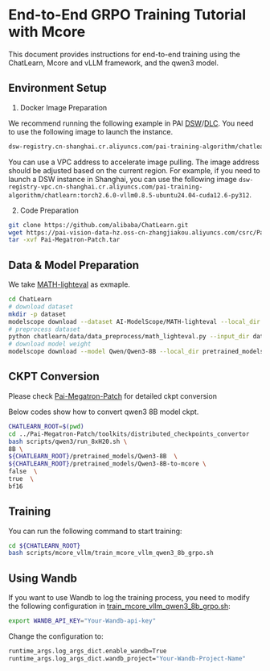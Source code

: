 # End-to-End GRPO Training Tutorial with Mcore

This document provides instructions for end-to-end training using the ChatLearn, Mcore and vLLM framework, and the qwen3 model.

## Environment Setup
1. Docker Image Preparation

We recommend running the following example in PAI [DSW](https://help.aliyun.com/zh/pai/user-guide/create-and-manage-dsw-instances/)/[DLC]( https://help.aliyun.com/zh/pai/user-guide/create-a-training-task). You need to use the following image to launch the instance.
```bash
dsw-registry.cn-shanghai.cr.aliyuncs.com/pai-training-algorithm/chatlearn:torch2.6.0-vllm0.8.5-ubuntu24.04-cuda12.6-py312
```

You can use a VPC address to accelerate image pulling. The image address should be adjusted based on the current region. For example, if you need to launch a DSW instance in Shanghai, you can use the following image `dsw-registry-vpc.cn-shanghai.cr.aliyuncs.com/pai-training-algorithm/chatlearn:torch2.6.0-vllm0.8.5-ubuntu24.04-cuda12.6-py312`.

2. Code Preparation

```bash
git clone https://github.com/alibaba/ChatLearn.git
wget https://pai-vision-data-hz.oss-cn-zhangjiakou.aliyuncs.com/csrc/Pai-Megatron-Patch.tar
tar -xvf Pai-Megatron-Patch.tar
```

## Data & Model Preparation
We take [MATH-lighteval](https://www.modelscope.cn/datasets/AI-ModelScope/MATH-lighteval) as exmaple.
```bash
cd ChatLearn
# download dataset
mkdir -p dataset
modelscope download --dataset AI-ModelScope/MATH-lighteval --local_dir dataset/MATH-lighteval
# preprocess dataset
python chatlearn/data/data_preprocess/math_lighteval.py --input_dir dataset/MATH-lighteval --local_dir dataset/MATH-lighteval
# download model weight
modelscope download --model Qwen/Qwen3-8B --local_dir pretrained_models/Qwen3-8B
```

## CKPT Conversion

Please check [Pai-Megatron-Patch](https://github.com/alibaba/Pai-Megatron-Patch) for detailed ckpt conversion

Below codes show how to convert qwen3 8B model ckpt.
```bash
CHATLEARN_ROOT=$(pwd)
cd ../Pai-Megatron-Patch/toolkits/distributed_checkpoints_convertor
bash scripts/qwen3/run_8xH20.sh \
8B \
${CHATLEARN_ROOT}/pretrained_models/Qwen3-8B  \
${CHATLEARN_ROOT}/pretrained_models/Qwen3-8B-to-mcore \
false  \
true  \
bf16
```

## Training
You can run the following command to start training:

```bash
cd ${CHATLEARN_ROOT}
bash scripts/mcore_vllm/train_mcore_vllm_qwen3_8b_grpo.sh
```

## Using Wandb
If you want to use Wandb to log the training process, you need to modify the following configuration in [train_mcore_vllm_qwen3_8b_grpo.sh](../../../scripts/train_mcore_vllm_qwen3_8b_grpo.sh):

```bash
export WANDB_API_KEY="Your-Wandb-api-key"
```
Change the configuration to:
```bash
runtime_args.log_args_dict.enable_wandb=True
runtime_args.log_args_dict.wandb_project="Your-Wandb-Project-Name"
```